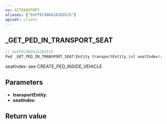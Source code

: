 ```yaml
---
ns: AITRANSPORT
aliases: ["0xFFEC4B0A1A3ED515"]
apiset: client
---
```

## _GET_PED_IN_TRANSPORT_SEAT

```c
// 0xFFEC4B0A1A3ED515
Ped _GET_PED_IN_TRANSPORT_SEAT(Entity transportEntity,int seatIndex);
```

seatIndex: see CREATE_PED_INSIDE_VEHICLE

## Parameters
* **transportEntity**:
* **seatIndex**:

## Return value
